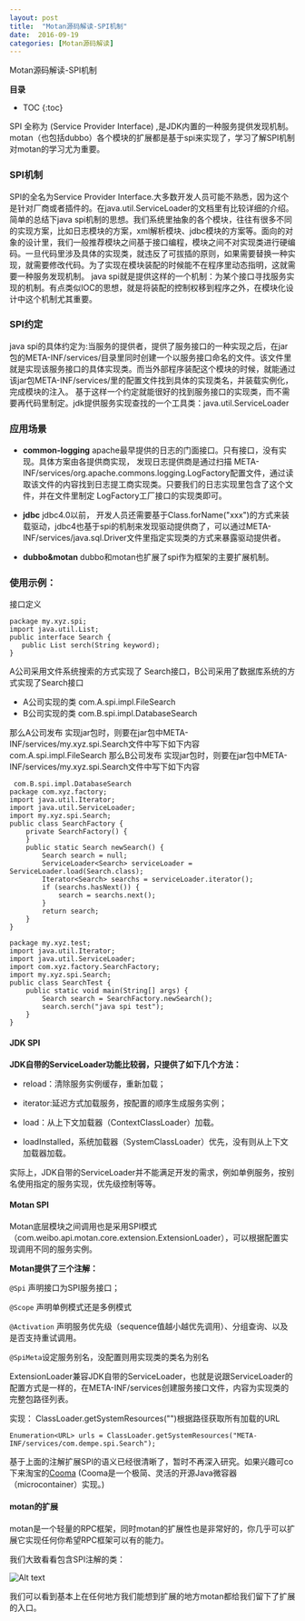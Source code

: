 ```yaml
---
layout: post
title:  "Motan源码解读-SPI机制"
date:  2016-09-19
categories: [Motan源码解读]
---
```


Motan源码解读-SPI机制

**目录**

* TOC
{:toc}

SPI 全称为 (Service Provider Interface) ,是JDK内置的一种服务提供发现机制。
motan（也包括dubbo）各个模块的扩展都是基于spi来实现了，学习了解SPI机制对motan的学习尤为重要。

### SPI机制
SPI的全名为Service Provider Interface.大多数开发人员可能不熟悉，因为这个是针对厂商或者插件的。在java.util.ServiceLoader的文档里有比较详细的介绍。简单的总结下java spi机制的思想。我们系统里抽象的各个模块，往往有很多不同的实现方案，比如日志模块的方案，xml解析模块、jdbc模块的方案等。面向的对象的设计里，我们一般推荐模块之间基于接口编程，模块之间不对实现类进行硬编码。一旦代码里涉及具体的实现类，就违反了可拔插的原则，如果需要替换一种实现，就需要修改代码。为了实现在模块装配的时候能不在程序里动态指明，这就需要一种服务发现机制。 java spi就是提供这样的一个机制：为某个接口寻找服务实现的机制。有点类似IOC的思想，就是将装配的控制权移到程序之外，在模块化设计中这个机制尤其重要。

### SPI约定
java spi的具体约定为:当服务的提供者，提供了服务接口的一种实现之后，在jar包的META-INF/services/目录里同时创建一个以服务接口命名的文件。该文件里就是实现该服务接口的具体实现类。而当外部程序装配这个模块的时候，就能通过该jar包META-INF/services/里的配置文件找到具体的实现类名，并装载实例化，完成模块的注入。 基于这样一个约定就能很好的找到服务接口的实现类，而不需要再代码里制定。jdk提供服务实现查找的一个工具类：java.util.ServiceLoader

### 应用场景
- **common-logging**
apache最早提供的日志的门面接口。只有接口，没有实现。具体方案由各提供商实现， 发现日志提供商是通过扫描 META-INF/services/org.apache.commons.logging.LogFactory配置文件，通过读取该文件的内容找到日志提工商实现类。只要我们的日志实现里包含了这个文件，并在文件里制定 LogFactory工厂接口的实现类即可。
- **jdbc**
 jdbc4.0以前， 开发人员还需要基于Class.forName("xxx")的方式来装载驱动，jdbc4也基于spi的机制来发现驱动提供商了，可以通过META-INF/services/java.sql.Driver文件里指定实现类的方式来暴露驱动提供者。

- **dubbo&motan**
 dubbo和motan也扩展了spi作为框架的主要扩展机制。

### 使用示例：

接口定义

```
package my.xyz.spi;  
import java.util.List;  
public interface Search {  
   public List serch(String keyword);  
}    
```

A公司采用文件系统搜索的方式实现了 Search接口，B公司采用了数据库系统的方式实现了Search接口
- A公司实现的类  com.A.spi.impl.FileSearch  
- B公司实现的类  com.B.spi.impl.DatabaseSearch  

那么A公司发布 实现jar包时，则要在jar包中META-INF/services/my.xyz.spi.Search文件中写下如下内容
    com.A.spi.impl.FileSearch
那么B公司发布 实现jar包时，则要在jar包中META-INF/services/my.xyz.spi.Search文件中写下如下内容

```
 com.B.spi.impl.DatabaseSearch
package com.xyz.factory;  
import java.util.Iterator;  
import java.util.ServiceLoader;  
import my.xyz.spi.Search;  
public class SearchFactory {  
    private SearchFactory() {  
    }  
    public static Search newSearch() {  
        Search search = null;  
        ServiceLoader<Search> serviceLoader = ServiceLoader.load(Search.class);  
        Iterator<Search> searchs = serviceLoader.iterator();  
        if (searchs.hasNext()) {  
            search = searchs.next();  
        }  
        return search;  
    }  
}  
```

```
package my.xyz.test;  
import java.util.Iterator;  
import java.util.ServiceLoader;  
import com.xyz.factory.SearchFactory;  
import my.xyz.spi.Search;  
public class SearchTest {  
    public static void main(String[] args) {  
        Search search = SearchFactory.newSearch();  
        search.serch("java spi test");  
    }  
}  
```

#### JDK SPI




**JDK自带的ServiceLoader功能比较弱，只提供了如下几个方法：**

- reload：清除服务实例缓存，重新加载；

- iterator:延迟方式加载服务，按配置的顺序生成服务实例；

- load：从上下文加载器（ContextClassLoader）加载。

- loadInstalled，系统加载器（SystemClassLoader）优先，没有则从上下文加载器加载。

实际上，JDK自带的ServiceLoader并不能满足开发的需求，例如单例服务，按别名使用指定的服务实现，优先级控制等等。




#### Motan SPI

Motan底层模块之间调用也是采用SPI模式（com.weibo.api.motan.core.extension.ExtensionLoader），可以根据配置实现调用不同的服务实例。

**Motan提供了三个注解：**

`@Spi` 声明接口为SPI服务接口；

`@Scope` 声明单例模式还是多例模式

`@Activation` 声明服务优先级（sequence值越小越优先调用）、分组查询、以及是否支持重试调用。

`@SpiMeta`设定服务别名，没配置则用实现类的类名为别名

ExtensionLoader兼容JDK自带的ServiceLoader，也就是说跟ServiceLoader的配置方式是一样的，在META-INF/services创建服务接口文件，内容为实现类的完整包路径列表。


实现：
ClassLoader.getSystemResources("")根据路径获取所有加载的URL

```
Enumeration<URL> urls = ClassLoader.getSystemResources("META-INF/services/com.dempe.spi.Search");
```

基于上面的注解扩展SPI的语义已经很清晰了，暂时不再深入研究。如果兴趣可co下来淘宝的[Cooma](https://github.com/alibaba/cooma/wiki)  (Cooma是一个极简、灵活的开源Java微容器（microcontainer）实现。)

#### motan的扩展
motan是一个轻量的RPC框架，同时motan的扩展性也是非常好的，你几乎可以扩展它实现任何你希望RPC框架可以有的能力。

我们大致看看包含SPI注解的类：

![Alt text](/code/images//motan/SPI.png)

我们可以看到基本上在任何地方我们能想到扩展的地方motan都给我们留下了扩展的入口。




